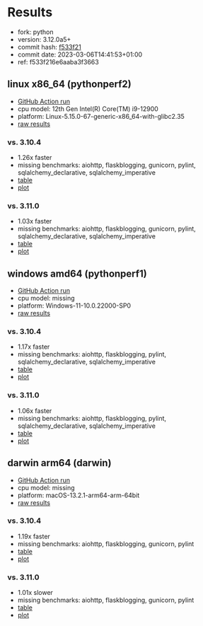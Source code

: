 # Results

- fork: python
- version: 3.12.0a5+
- commit hash: [f533f21](https://github.com/python/cpython/commit/f533f21)
- commit date: 2023-03-06T14:41:53+01:00
- ref: f533f216e6aaba3f3663

## linux x86_64 (pythonperf2)

- [GitHub Action run](https://github.com/faster-cpython/benchmarking/actions/runs/4513538290)
- cpu model: 12th Gen Intel(R) Core(TM) i9-12900
- platform: Linux-5.15.0-67-generic-x86_64-with-glibc2.35
- [raw results](bm-20230306-pythonperf2-x86_64-python-f533f216e6aaba3f3663-3.12.0a5%2B-f533f21.json)

### vs. 3.10.4

- 1.26x faster
- missing benchmarks: aiohttp, flaskblogging, gunicorn, pylint, sqlalchemy_declarative, sqlalchemy_imperative
- [table](bm-20230306-pythonperf2-x86_64-python-f533f216e6aaba3f3663-3.12.0a5%2B-f533f21-vs-3.10.4.md)
- [plot](bm-20230306-pythonperf2-x86_64-python-f533f216e6aaba3f3663-3.12.0a5%2B-f533f21-vs-3.10.4.png)

### vs. 3.11.0

- 1.03x faster
- missing benchmarks: aiohttp, flaskblogging, gunicorn, pylint, sqlalchemy_declarative, sqlalchemy_imperative
- [table](bm-20230306-pythonperf2-x86_64-python-f533f216e6aaba3f3663-3.12.0a5%2B-f533f21-vs-3.11.0.md)
- [plot](bm-20230306-pythonperf2-x86_64-python-f533f216e6aaba3f3663-3.12.0a5%2B-f533f21-vs-3.11.0.png)

## windows amd64 (pythonperf1)

- [GitHub Action run](https://github.com/faster-cpython/benchmarking/actions/runs/4610451154)
- cpu model: missing
- platform: Windows-11-10.0.22000-SP0
- [raw results](bm-20230306-pythonperf1-amd64-python-f533f216e6aaba3f3663-3.12.0a5%2B-f533f21.json)

### vs. 3.10.4

- 1.17x faster
- missing benchmarks: aiohttp, flaskblogging, pylint, sqlalchemy_declarative, sqlalchemy_imperative
- [table](bm-20230306-pythonperf1-amd64-python-f533f216e6aaba3f3663-3.12.0a5%2B-f533f21-vs-3.10.4.md)
- [plot](bm-20230306-pythonperf1-amd64-python-f533f216e6aaba3f3663-3.12.0a5%2B-f533f21-vs-3.10.4.png)

### vs. 3.11.0

- 1.06x faster
- missing benchmarks: aiohttp, flaskblogging, pylint, sqlalchemy_declarative, sqlalchemy_imperative
- [table](bm-20230306-pythonperf1-amd64-python-f533f216e6aaba3f3663-3.12.0a5%2B-f533f21-vs-3.11.0.md)
- [plot](bm-20230306-pythonperf1-amd64-python-f533f216e6aaba3f3663-3.12.0a5%2B-f533f21-vs-3.11.0.png)

## darwin arm64 (darwin)

- [GitHub Action run](https://github.com/faster-cpython/benchmarking/actions/runs/4494506299)
- cpu model: missing
- platform: macOS-13.2.1-arm64-arm-64bit
- [raw results](bm-20230306-darwin-arm64-python-f533f216e6aaba3f3663-3.12.0a5%2B-f533f21.json)

### vs. 3.10.4

- 1.19x faster
- missing benchmarks: aiohttp, flaskblogging, gunicorn, pylint
- [table](bm-20230306-darwin-arm64-python-f533f216e6aaba3f3663-3.12.0a5%2B-f533f21-vs-3.10.4.md)
- [plot](bm-20230306-darwin-arm64-python-f533f216e6aaba3f3663-3.12.0a5%2B-f533f21-vs-3.10.4.png)

### vs. 3.11.0

- 1.01x slower
- missing benchmarks: aiohttp, flaskblogging, gunicorn, pylint
- [table](bm-20230306-darwin-arm64-python-f533f216e6aaba3f3663-3.12.0a5%2B-f533f21-vs-3.11.0.md)
- [plot](bm-20230306-darwin-arm64-python-f533f216e6aaba3f3663-3.12.0a5%2B-f533f21-vs-3.11.0.png)

